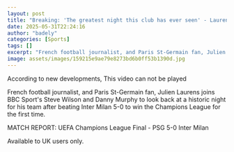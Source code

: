 ```yaml
---
layout: post
title: "Breaking: 'The greatest night this club has ever seen' - Laurens on emphatic PSG triumph"
date: 2025-05-31T22:24:16
author: "badely"
categories: [Sports]
tags: []
excerpt: "French football journalist, and Paris St-Germain fan, Julien Laurens joins BBC Sport's Steve Wilson and Danny Murphy to look back at a historic night "
image: assets/images/159215e9ae79e8273bd6b0ff53b1390d.jpg
---
```


According to new developments, This video can not be played

French football journalist, and Paris St-Germain fan, Julien Laurens joins BBC Sport's Steve Wilson and Danny Murphy to look back at a historic night for his team after beating Inter Milan 5-0 to win the Champions League for the first time.

MATCH REPORT: UEFA Champions League Final - PSG 5-0 Inter Milan

Available to UK users only.

